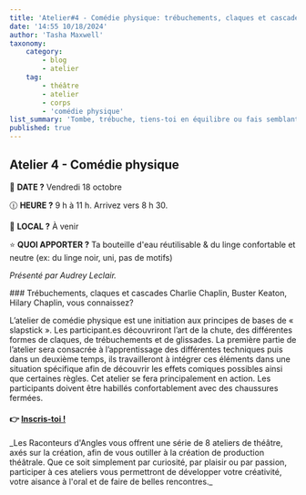 ```yaml
---
title: 'Atelier#4 - Comédie physique: trébuchements, claques et cascades'
date: '14:55 10/18/2024'
author: 'Tasha Maxwell'
taxonomy:
    category:
        - blog
        - atelier
    tag:
        - théâtre
        - atelier
        - corps
        - 'comédie physique'
list_summary: 'Tombe, trébuche, tiens-toi en équilibre ou fais semblant de frapper tes collègues de manière réaliste tout en gardant la cascade sécuritaire.'
published: true
---
```


## Atelier 4 - Comédie physique

📆 **DATE ?** Vendredi 18 octobre

🕧 **HEURE ?** 9 h à 11 h. Arrivez vers 8 h 30.

📍 **LOCAL ?** À venir

⭐ **QUOI APPORTER ?** Ta bouteille d'eau réutilisable & du linge confortable et neutre (ex: du linge noir, uni, pas de motifs)

_Présenté par Audrey Leclair._
<p>
    <p>
	</p>
</p>
### Trébuchements, claques et cascades
Charlie Chaplin, Buster Keaton, Hilary Chaplin, vous connaissez?

L’atelier de comédie physique est une initiation aux principes de bases de « slapstick ». Les participant.es découvriront l’art de la chute, des différentes formes de claques, de trébuchements et de glissades. La première partie de l’atelier sera consacrée à l’apprentissage des différentes techniques puis dans un deuxième temps, ils travailleront à intégrer ces éléments dans une situation spécifique afin de découvrir les effets comiques possibles ainsi que certaines règles. Cet atelier se fera principalement en action. Les participants doivent être habillés confortablement avec des chaussures fermées.

#### 👉 [Inscris-toi !](https://lepointdevente.com/billets/kbg241018002)
<p>
    <span class="line"></span>
</p>
_Les Raconteurs d'Angles vous offrent une série de 8 ateliers de théâtre, axés sur la création, afin de vous outiller à la création de production théâtrale.
Que ce soit simplement par curiosité, par plaisir ou par passion, participer à ces ateliers vous permettront de développer votre créativité, votre aisance à l'oral et de faire de belles rencontres._
